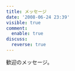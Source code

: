 ```yaml
---
title: メッセージ
date: '2008-06-24 23:39'
visible: true
comment:
  enable: true
discuss:
  reverse: true
---
```

歓迎のメッセージ。
